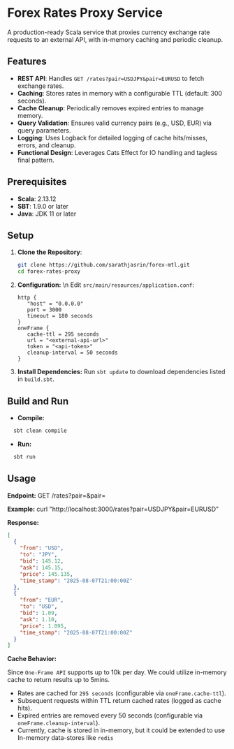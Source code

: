 # Forex Rates Proxy Service

A production-ready Scala service that proxies currency exchange rate requests to an external API, with in-memory caching and periodic cleanup.

## Features
- **REST API**: Handles `GET /rates?pair=USDJPY&pair=EURUSD` to fetch exchange rates.
- **Caching**: Stores rates in memory with a configurable TTL (default: 300 seconds).
- **Cache Cleanup**: Periodically removes expired entries to manage memory.
- **Query Validation**: Ensures valid currency pairs (e.g., USD, EUR) via query parameters.
- **Logging**: Uses Logback for detailed logging of cache hits/misses, errors, and cleanup.
- **Functional Design**: Leverages Cats Effect for IO handling and tagless final pattern.

## Prerequisites
- **Scala**: 2.13.12
- **SBT**: 1.9.0 or later
- **Java**: JDK 11 or later

## Setup
1. **Clone the Repository**:
   ```bash
   git clone https://github.com/sarathjasrin/forex-mtl.git
   cd forex-rates-proxy
   ```
   
2. **Configuration:** \n
   Edit `src/main/resources/application.conf`:
   ```hocon
   http {
      "host" = "0.0.0.0"
      port = 3000
      timeout = 180 seconds
   }
   oneFrame {
      cache-ttl = 295 seconds
      url = "<external-api-url>"
      token = "<api-token>"
      cleanup-interval = 50 seconds
   }
   ```
3. **Install Dependencies:**
   Run `sbt update` to download dependencies listed in `build.sbt`.

## Build and Run

- **Compile:**
```bash
  sbt clean compile
```

- **Run:**
```bash
  sbt run
```

## Usage
**Endpoint:** GET /rates?pair=<FROM><TO>&pair=<FROM><TO>

**Example:** curl "http://localhost:3000/rates?pair=USDJPY&pair=EURUSD" 

**Response:**

```json
[
  {
    "from": "USD",
    "to": "JPY",
    "bid": 145.12,
    "ask": 145.15,
    "price": 145.135,
    "time_stamp": "2025-08-07T21:00:00Z"
  },
  {
    "from": "EUR",
    "to": "USD",
    "bid": 1.09,
    "ask": 1.10,
    "price": 1.095,
    "time_stamp": "2025-08-07T21:00:00Z"
  }
]
```

**Cache Behavior:**

Since `One-Frame API` supports up to 10k per day. We could utilize in-memory cache to return results up to 5mins.
 
- Rates are cached for `295 seconds` (configurable via `oneFrame.cache-ttl`).
- Subsequent requests within TTL return cached rates (logged as cache hits).
- Expired entries are removed every 50 seconds (configurable via `oneFrame.cleanup-interval`).
- Currently, cache is stored in in-memory, but it could be extended to use In-memory data-stores like `redis`